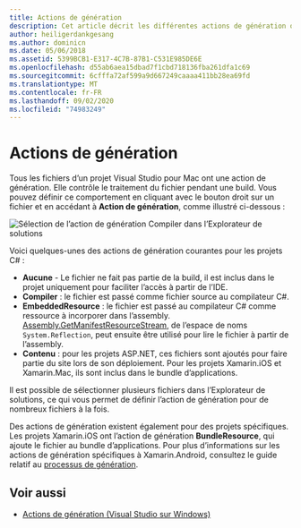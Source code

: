 ```yaml
---
title: Actions de génération
description: Cet article décrit les différentes actions de génération que vous pouvez utiliser dans le cadre de projets C#
author: heiligerdankgesang
ms.author: dominicn
ms.date: 05/06/2018
ms.assetid: 5399BCB1-E317-4C7B-87B1-C531E985DE6E
ms.openlocfilehash: d55ab6aea15dbad7f1cbd718136fba261dfa1c69
ms.sourcegitcommit: 6cfffa72af599a9d667249caaaa411bb28ea69fd
ms.translationtype: MT
ms.contentlocale: fr-FR
ms.lasthandoff: 09/02/2020
ms.locfileid: "74983249"
---
```

# <a name="build-actions"></a>Actions de génération

Tous les fichiers d’un projet Visual Studio pour Mac ont une action de génération. Elle contrôle le traitement du fichier pendant une build. Vous pouvez définir ce comportement en cliquant avec le bouton droit sur un fichier et en accédant à **Action de génération**, comme illustré ci-dessous :

![Sélection de l’action de génération Compiler dans l’Explorateur de solutions](media/projects-and-solutions-image1.png)

Voici quelques-unes des actions de génération courantes pour les projets C# :

* **Aucune** - Le fichier ne fait pas partie de la build, il est inclus dans le projet uniquement pour faciliter l’accès à partir de l’IDE.
* **Compiler** : le fichier est passé comme fichier source au compilateur C#.
* **EmbeddedResource** : le fichier est passé au compilateur C# comme ressource à incorporer dans l’assembly. [Assembly.GetManifestResourceStream](/dotnet/api/system.reflection.assembly.getmanifestresourcestream), de l’espace de noms `System.Reflection`, peut ensuite être utilisé pour lire le fichier à partir de l’assembly.
* **Contenu** : pour les projets ASP.NET, ces fichiers sont ajoutés pour faire partie du site lors de son déploiement. Pour les projets Xamarin.iOS et Xamarin.Mac, ils sont inclus dans le bundle d’applications.

Il est possible de sélectionner plusieurs fichiers dans l’Explorateur de solutions, ce qui vous permet de définir l’action de génération pour de nombreux fichiers à la fois.

Des actions de génération existent également pour des projets spécifiques. Les projets Xamarin.iOS ont l’action de génération **BundleResource**, qui ajoute le fichier au bundle d’applications. Pour plus d’informations sur les actions de génération spécifiques à Xamarin.Android, consultez le guide relatif au [processus de génération](/xamarin/android/deploy-test/building-apps/build-process#Build_Actions).

## <a name="see-also"></a>Voir aussi

- [Actions de génération (Visual Studio sur Windows)](/visualstudio/ide/build-actions)